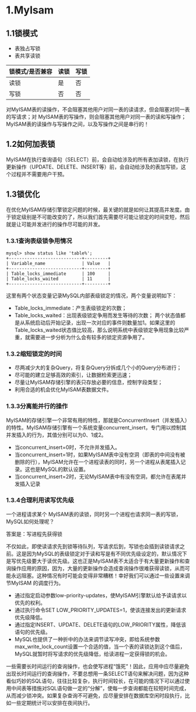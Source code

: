 # 1.MyIsam
## 1.1锁模式
- 表独占写锁 
- 表共享读锁<br>

锁模式/是否兼容 | 读锁 | 写锁 |
:- | - | - |
读锁 | 是 | 否 |
写锁 | 否 | 否 |
 
对MyISAM表的读操作，不会阻塞其他用户对同一表的读请求，但会阻塞对同一表的写请求；对 MyISAM表的写操作，则会阻塞其他用户对同一表的读和写操作；MyISAM表的读操作与写操作之间，以及写操作之间是串行的！
## 1.2如何加表锁
MyISAM在执行查询语句（SELECT）前，会自动给涉及的所有表加读锁，在执行更新操作（UPDATE、DELETE、INSERT等）前，会自动给涉及的表加写锁，这个过程并不需要用户干预。
## 1.3锁优化
在优化MyISAM存储引擎锁定问题的时候，最关键的就是如何让其提高并发度。由于锁定级别是不可能改变的了，所以我们首先需要尽可能让锁定的时间变短，然后就是让可能并发进行的操作尽可能的并发。     
### 1.3.1查询表级锁争用情况
```
mysql> show status like 'table%';
+----------------------------+---------+
| Variable_name              | Value   |
+----------------------------+---------+
| Table_locks_immediate      | 100     |
| Table_locks_waited         | 11      |
+----------------------------+---------+
```
这里有两个状态变量记录MySQL内部表级锁定的情况，两个变量说明如下：
- Table_locks_immediate：产生表级锁定的次数；
- Table_locks_waited：出现表级锁定争用而发生等待的次数；
两个状态值都是从系统启动后开始记录，出现一次对应的事件则数量加1。如果这里的Table_locks_waited状态值比较高，那么说明系统中表级锁定争用现象比较严重，就需要进一步分析为什么会有较多的锁定资源争用了。
### 1.3.2缩短锁定的时间
- 尽两减少大的复杂Query，将复杂Query分拆成几个小的Query分布进行；
- 尽可能的建立足够高效的索引，让数据检索更迅速；
- 尽量让MyISAM存储引擎的表只存放必要的信息，控制字段类型；
- 利用合适的机会优化MyISAM表数据文件。
### 1.3.3分离能并行的操作
MyISAM的存储引擎一个非常有用的特性，那就是ConcurrentInsert（并发插入）的特性。MyISAM存储引擎有一个系统变量concurrent_insert，专门用以控制其并发插入的行为，其值分别可以为0、1或2。
- 当concurrent_insert=0时，不允许并发插入。
- 当concurrent_insert=1时，如果MyISAM表中没有空洞（即表的中间没有被删除的行），MyISAM允许在一个进程读表的同时，另一个进程从表尾插入记录。这也是MySQL的默认设置。
- 当concurrent_insert=2时，无论MyISAM表中有没有空洞，都允许在表尾并发插入记录
### 1.3.4合理利用读写优先级
  一个进程请求某个 MyISAM表的读锁，同时另一个进程也请求同一表的写锁，MySQL如何处理呢？

  答案是：写进程先获得锁

  不仅如此，即使读请求先到锁等待队列，写请求后到，写锁也会插到读锁请求之前。这是因为MySQL的表级锁定对于读和写是有不同优先级设定的，默认情况下是写优先级要大于读优先级。这也正是MyISAM表不太适合于有大量更新操作和查询操作应用的原因，因为，大量的更新操作会造成查询操作很难获得读锁，从而可能永远阻塞。这种情况有时可能会变得非常糟糕！幸好我们可以通过一些设置来调节MyISAM 的调度行为。
- 通过指定启动参数low-priority-updates，使MyISAM引擎默认给予读请求以优先的权利。
- 通过执行命令SET LOW_PRIORITY_UPDATES=1，使该连接发出的更新请求优先级降低。
- 通过指定INSERT、UPDATE、DELETE语句的LOW_PRIORITY属性，降低该语句的优先级。
- MySQL也提供了一种折中的办法来调节读写冲突，即给系统参数max_write_lock_count设置一个合适的值，当一个表的读锁达到这个值后，MySQL就暂时将写请求的优先级降低，给读进程一定获得锁的机会。    

一些需要长时间运行的查询操作，也会使写进程“饿死”！因此，应用中应尽量避免出现长时间运行的查询操作，不要总想用一条SELECT语句来解决问题，因为这种看似巧妙的SQL语句，往往比较复杂，执行时间较长，在可能的情况下可以通过使用中间表等措施对SQL语句做一定的“分解”，使每一步查询都能在较短时间完成，从而减少锁冲突。如果复杂查询不可避免，应尽量安排在数据库空闲时段执行，比如一些定期统计可以安排在夜间执行。
